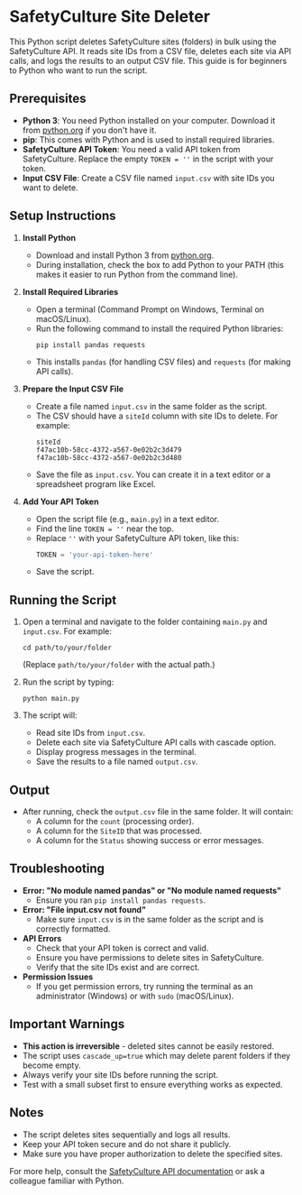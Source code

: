 # SafetyCulture Site Deleter

This Python script deletes SafetyCulture sites (folders) in bulk using the SafetyCulture API. It reads site IDs from a CSV file, deletes each site via API calls, and logs the results to an output CSV file. This guide is for beginners to Python who want to run the script.

## Prerequisites
- **Python 3**: You need Python installed on your computer. Download it from [python.org](https://www.python.org/downloads/) if you don't have it.
- **pip**: This comes with Python and is used to install required libraries.
- **SafetyCulture API Token**: You need a valid API token from SafetyCulture. Replace the empty `TOKEN = ''` in the script with your token.
- **Input CSV File**: Create a CSV file named `input.csv` with site IDs you want to delete.

## Setup Instructions

1. **Install Python**
   - Download and install Python 3 from [python.org](https://www.python.org/downloads/).
   - During installation, check the box to add Python to your PATH (this makes it easier to run Python from the command line).

2. **Install Required Libraries**
   - Open a terminal (Command Prompt on Windows, Terminal on macOS/Linux).
   - Run the following command to install the required Python libraries:
     ```
     pip install pandas requests
     ```
   - This installs `pandas` (for handling CSV files) and `requests` (for making API calls).

3. **Prepare the Input CSV File**
   - Create a file named `input.csv` in the same folder as the script.
   - The CSV should have a `siteId` column with site IDs to delete. For example:
     ```
     siteId
     f47ac10b-58cc-4372-a567-0e02b2c3d479
     f47ac10b-58cc-4372-a567-0e02b2c3d480
     ```
   - Save the file as `input.csv`. You can create it in a text editor or a spreadsheet program like Excel.

4. **Add Your API Token**
   - Open the script file (e.g., `main.py`) in a text editor.
   - Find the line `TOKEN = ''` near the top.
   - Replace `''` with your SafetyCulture API token, like this:
     ```python
     TOKEN = 'your-api-token-here'
     ```
   - Save the script.

## Running the Script
1. Open a terminal and navigate to the folder containing `main.py` and `input.csv`. For example:
   ```
   cd path/to/your/folder
   ```
   (Replace `path/to/your/folder` with the actual path.)

2. Run the script by typing:
   ```
   python main.py
   ```

3. The script will:
   - Read site IDs from `input.csv`.
   - Delete each site via SafetyCulture API calls with cascade option.
   - Display progress messages in the terminal.
   - Save the results to a file named `output.csv`.

## Output
- After running, check the `output.csv` file in the same folder. It will contain:
  - A column for the `count` (processing order).
  - A column for the `SiteID` that was processed.
  - A column for the `Status` showing success or error messages.

## Troubleshooting
- **Error: "No module named pandas" or "No module named requests"**
  - Ensure you ran `pip install pandas requests`.
- **Error: "File input.csv not found"**
  - Make sure `input.csv` is in the same folder as the script and is correctly formatted.
- **API Errors**
  - Check that your API token is correct and valid.
  - Ensure you have permissions to delete sites in SafetyCulture.
  - Verify that the site IDs exist and are correct.
- **Permission Issues**
  - If you get permission errors, try running the terminal as an administrator (Windows) or with `sudo` (macOS/Linux).

## Important Warnings
- **This action is irreversible** - deleted sites cannot be easily restored.
- The script uses `cascade_up=true` which may delete parent folders if they become empty.
- Always verify your site IDs before running the script.
- Test with a small subset first to ensure everything works as expected.

## Notes
- The script deletes sites sequentially and logs all results.
- Keep your API token secure and do not share it publicly.
- Make sure you have proper authorization to delete the specified sites.

For more help, consult the [SafetyCulture API documentation](https://developer.safetyculture.com/reference/directoryservice_deletefolders) or ask a colleague familiar with Python.